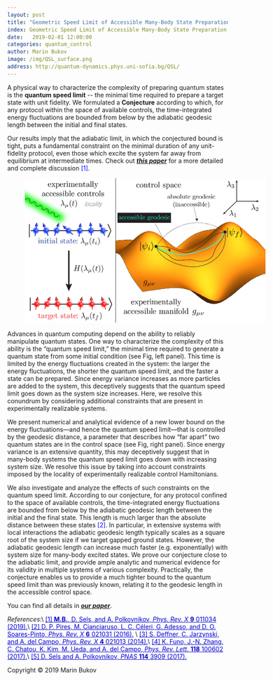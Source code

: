 ```yaml
---
layout: post
title: "Geometric Speed Limit of Accessible Many-Body State Preparation" 
index: Geometric Speed Limit of Accessible Many-Body State Preparation
date:   2019-02-01 12:00:00
categories: quantum_control
author: Marin Bukov
image: /img/QSL_surface.png
address: http://quantum-dynamics.phys.uni-sofia.bg/QSL/
---
```

A physical way to characterize the complexity of preparing quantum states is the **quantum speed limit** -- the minimal time required to prepare a target state with unit fidelity. We formulated a **Conjecture** according to which, for any protocol within the space of available controls, the time-integrated energy fluctuations are bounded from below by the adiabatic geodesic length between the initial and final states.

Our results imply that the adiabatic limit, in which the conjectured bound is tight, puts a fundamental constraint on the minimal duration of any unit-fidelity protocol, even those which excite the system far away from equilibrium at intermediate times. Check out [***this paper***](https://arxiv.org/abs/1804.05399) for a more detailed and complete discussion <span style="color:blue">[1]</span>. 

<figure align="center">
<tr><td><img src="/img/QSL_cover_fig.png" alt="QSL" description="Drawing" style="width: 550px; max-width:550%;"/></td></tr>
</figure>

Advances in quantum computing depend on the ability to reliably manipulate quantum states. One way to characterize the complexity of this ability is the “quantum speed limit,” the minimal time required to generate a quantum state from some initial condition (see Fig, left panel). This time is limited by the energy fluctuations created in the system: the larger the energy fluctuations, the shorter the quantum speed limit, and the faster a state can be prepared. Since energy variance increases as more particles are added to the system, this deceptively suggests that the quantum speed limit goes down as the system size increases. Here, we resolve this conundrum by considering additional constraints that are present in experimentally realizable systems.

We present numerical and analytical evidence of a new lower bound on the energy fluctuations—and hence the quantum speed limit—that is controlled by the geodesic distance, a parameter that describes how “far apart” two quantum states are in the control space (see Fig, right panel). Since energy variance is an extensive quantity, this may deceptively suggest that in many-body systems the quantum speed limit goes down with increasing system size. We resolve this issue by taking into account constraints imposed by the locality of experimentally realizable control Hamiltonians. 

We also investigate and analyze the effects of such constraints on the quantum speed limit. According to our conjecture, for any protocol confined to the space of available controls, the time-integrated energy fluctuations are bounded from below by the adiabatic geodesic length between the initial and the final state. This length is much larger than the absolute distance between these states <span style="color:blue">[2]</span>. In particular, in extensive systems with local interactions the adiabatic geodesic length typically scales as a square root of the system size if we target gapped ground states. However, the adiabatic geodesic length can increase much faster (e.g. exponentially) with system size for many-body excited states. We prove our conjecture close to the adiabatic limit, and provide ample analytic and numerical evidence for its validity in multiple systems of various complexity. Practically, the conjecture enables us to provide a much tighter bound to the quantum speed limit than was previously known, relating it to the geodesic length in the accessible control space.


You can find all details in [***our paper***](https://arxiv.org/abs/1804.05399).

*References*:\\
<a href="https://arxiv.org/abs/1804.05399" style="color: #0000cd">[1] **M.B.**, D. Sels, and A. Polkovnikov, *Phys. Rev. X* **9** 011034 (2019).</a>\\
<a href="https://arxiv.org/abs/1507.05848" style="color: #0000cd">[2] D. P. Pires, M. Cianciaruso, L. C. Céleri, G. Adesso, and D. O. Soares-Pinto, *Phys. Rev. X* **6** 021031 (2016).</a> \\
<a href="https://arxiv.org/abs/1401.1184" style="color: #0000cd">[3] S. Deffner, C. Jarzynski, and A. del Campo, *Phys. Rev. X* **4** 021013 (2014).</a>\\
<a href="https://arxiv.org/abs/1609.08889" style="color: #0000cd">[4] K. Funo, J.-N. Zhang, C. Chatou, K. Kim, M. Ueda, and A. del Campo, *Phys. Rev. Lett.* **118** 100602 (2017).</a>\\
<a href="https://arxiv.org/abs/1607.05687" style="color: #0000cd">[5] D. Sels and A. Polkovnikov, *PNAS* **114** 3909 (2017).</a>

Copyright © 2019 Marin Bukov
